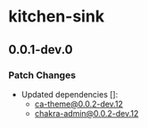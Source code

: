# kitchen-sink

## 0.0.1-dev.0

### Patch Changes

- Updated dependencies []:
  - ca-theme@0.0.2-dev.12
  - chakra-admin@0.0.2-dev.12
